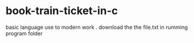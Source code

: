 # book-train-ticket-in-c
basic language use to modern work .
download the  the file.txt in rumming program folder

